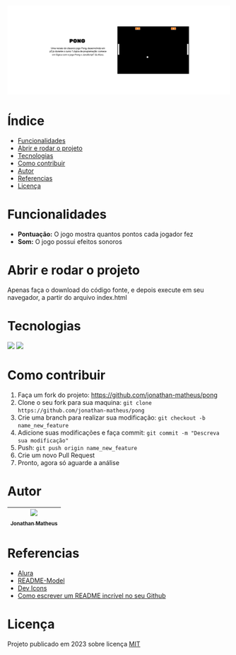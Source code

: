 ![](imagens/banner_pong.jpg)

# Índice
* [Funcionalidades](#funcionalidades)
* [Abrir e rodar o projeto](#abrir-e-rodar-o-projeto)
* [Tecnologias](#tecnologias)
* [Como contribuir](#como-contribuir)
* [Autor](#autor)
* [Referencias](#referencias)
* [Licença](#licença)

# Funcionalidades
- **Pontuação:** O jogo mostra quantos pontos cada jogador fez
- **Som:** O jogo possui efeitos sonoros

# Abrir e rodar o projeto
Apenas faça o download do código fonte, e depois execute em seu navegador, a 
partir do arquivo index.html

# Tecnologias

<img src="https://cdn.jsdelivr.net/gh/devicons/devicon/icons/html5/html5-original.svg" height="40" /> <img src="https://cdn.jsdelivr.net/gh/devicons/devicon/icons/javascript/javascript-original.svg" height="40" />

# Como contribuir
1. Faça um fork do projeto: https://github.com/jonathan-matheus/pong
2. Clone o seu fork para sua maquina: `git clone https://github.com/jonathan-matheus/pong`
3. Crie uma branch para realizar sua modificação: `git checkout -b name_new_feature`
4. Adicione suas modificações e faça commit: `git commit -m "Descreva sua modificação"`
5. Push: `git push origin name_new_feature`
6. Crie um novo Pull Request
7. Pronto, agora só aguarde a análise

# Autor
| [<img src="https://avatars.githubusercontent.com/u/109118732?s=96&v=4" width=115><br><sub>Jonathan Matheus</sub>](https://github.com/jonathan-matheus)
| :---: |

# Referencias
- [Alura](https://www.alura.com.br/)
- [README-Model](https://github.com/shyoutarou/README-Model)
- [Dev Icons](https://devicon.dev/)
- [Como escrever um README incrível no seu Github](https://www.alura.com.br/artigos/escrever-bom-readme)

# Licença
Projeto publicado em 2023 sobre licença [MIT](https://github.com/jonathan-matheus/pong/blob/main/LICENSE)
